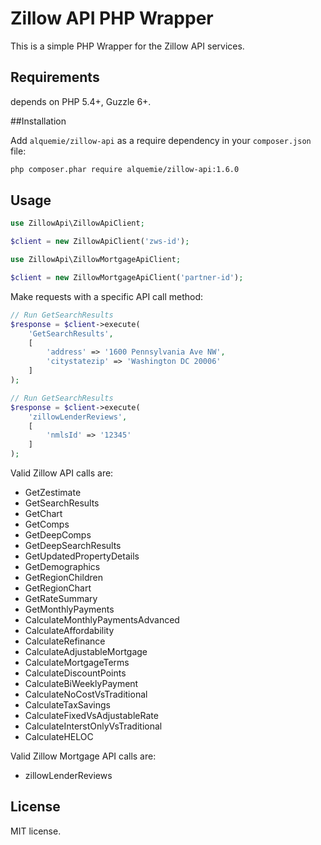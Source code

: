 # Zillow API PHP Wrapper

This is a simple PHP Wrapper for the Zillow API services.

## Requirements

depends on PHP 5.4+, Guzzle 6+.

##Installation

Add ``alquemie/zillow-api`` as a require dependency in your ``composer.json`` file:

```sh
php composer.phar require alquemie/zillow-api:1.6.0
```

## Usage

```php
use ZillowApi\ZillowApiClient;

$client = new ZillowApiClient('zws-id');
```

```php
use ZillowApi\ZillowMortgageApiClient;

$client = new ZillowMortgageApiClient('partner-id');
```

Make requests with a specific API call method:

```php
// Run GetSearchResults
$response = $client->execute(
    'GetSearchResults', 
    [
        'address' => '1600 Pennsylvania Ave NW', 
        'citystatezip' => 'Washington DC 20006'
    ]
);
```

```php
// Run GetSearchResults
$response = $client->execute(
    'zillowLenderReviews', 
    [
        'nmlsId' => '12345'
    ]
);
```

Valid Zillow API calls are:

- GetZestimate
- GetSearchResults
- GetChart
- GetComps
- GetDeepComps
- GetDeepSearchResults
- GetUpdatedPropertyDetails
- GetDemographics
- GetRegionChildren
- GetRegionChart
- GetRateSummary
- GetMonthlyPayments
- CalculateMonthlyPaymentsAdvanced
- CalculateAffordability
- CalculateRefinance
- CalculateAdjustableMortgage
- CalculateMortgageTerms
- CalculateDiscountPoints
- CalculateBiWeeklyPayment
- CalculateNoCostVsTraditional
- CalculateTaxSavings
- CalculateFixedVsAdjustableRate
- CalculateInterstOnlyVsTraditional
- CalculateHELOC

Valid Zillow Mortgage API calls are:
- zillowLenderReviews

## License

MIT license.
